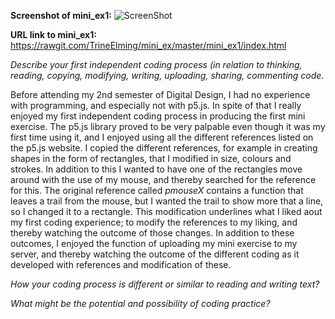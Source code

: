**Screenshot of mini_ex1:**
![ScreenShot](https://github.com/TrineElming/mini_ex/blob/master/mini_ex1/mini_ex1.jpg?raw=true)



**URL link to mini_ex1:**
https://rawgit.com/TrineElming/mini_ex/master/mini_ex1/index.html


*Describe your first independent coding process (in relation to thinking, reading, copying, modifying, writing, uploading, sharing, commenting code.*

Before attending my 2nd semester of Digital Design, I had no experience with programming, and especially not with p5.js. In spite of that I really enjoyed my first independent coding process in producing the first mini exercise. The p5.js library proved to be very palpable even though it was my first time using it, and I enjoyed using all the different references listed on the p5.js website. I copied the different references, for example in creating shapes in the form of rectangles, that I modified in size, colours and strokes. In addition to this I wanted to have one of the rectangles move around with the use of my mouse, and thereby searched for the reference for this. The original reference called *pmouseX* contains a function that leaves a trail from the mouse, but I wanted the trail to show more that a line, so I changed it to a rectangle.
This modification underlines what I liked aout my first coding experience; to modify the references to my liking, and thereby watching the outcome of those changes. In addition to these outcomes, I enjoyed the function of uploading my mini exercise to my server, and thereby watching the outcome of the different coding as it developed with references and modification of these.

*How your coding process is different or similar to reading and writing text?*



*What might be the potential and possibility of coding practice?*

